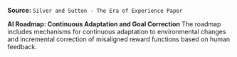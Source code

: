 **Source:** `Silver and Sutton - The Era of Experience Paper`

**AI Roadmap: Continuous Adaptation and Goal Correction**
The roadmap includes mechanisms for continuous adaptation to environmental changes and incremental correction of misaligned reward functions based on human feedback.
